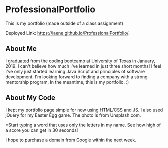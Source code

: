 # ProfessionalPortfolio

This is my portfolio (made outside of a class assignment)

Deployed Link:
https://laene.github.io/ProfessionalPortfolio/.

## About Me

I graduated from the coding bootcamp at University of Texas in January, 2019. I can't believe how much I've learned in just three short months! I feel I've only just started learning Java Script and principles of software development. I'm looking forward to finding a company with a strong mentorship program. In the meantime, this is my portfolio. :)

## About My Code

I kept my portfolio page simple for now using HTML/CSS and JS. I also used jQuery for my Easter Egg game. The photo is from Unsplash.com.

*Start typing a word that uses only the letters in my name. See how high of a score you can get in 30 seconds!

I hope to purchase a domain from Google within the next week. 
